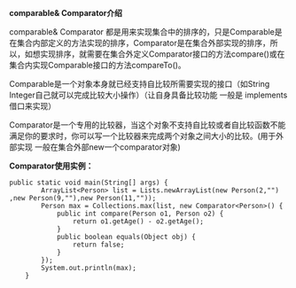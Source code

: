 **comparable&   Comparator介绍**

comparable&   Comparator    都是用来实现集合中的排序的，只是Comparable是在集合内部定义的方法实现的排序，Comparator是在集合外部实现的排序，所以，如想实现排序，就需要在集合外定义Comparator接口的方法compare()或在集合内实现Comparable接口的方法compareTo()。

 

Comparable是一个对象本身就已经支持自比较所需要实现的接口（如String    Integer自己就可以完成比较大小操作）（让自身具备比较功能 一般是 implements 借口来实现）  

 

Comparator是一个专用的比较器，当这个对象不支持自比较或者自比较函数不能满足你的要求时，你可以写一个比较器来完成两个对象之间大小的比较。(用于外部实现 一般在集合外部new一个comparator对象)

**Comparator使用实例：**

```
public static void main(String[] args) {
		ArrayList<Person> list = Lists.newArrayList(new Person(2,"") ,new Person(9,""),new Person(11,""));
		Person max = Collections.max(list, new Comparator<Person>() {
			public int compare(Person o1, Person o2) {
				return o1.getAge() - o2.getAge();
			}
			public boolean equals(Object obj) {
				return false;
			}
		});
		System.out.println(max);
	}
```
